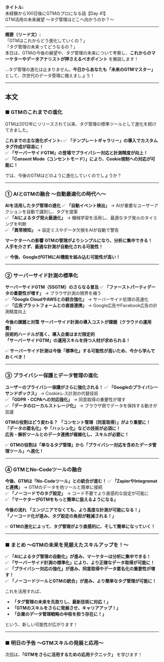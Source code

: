 **タイトル:**  
未経験から100日後にGTMのプロになる話【Day 41】  
GTM活用の未来展望 〜タグ管理はどこへ向かうのか？〜

---

**概要（リード文）:**  
「GTMはこれからどう進化していくの？」  
「タグ管理の未来ってどうなるの？」  
本日は、GTMの今後の展望や、タグ管理の未来について考察し、**これからのマーケターやデータアナリストが押さえるべきポイント** を解説します！

…タグ管理の進化は止まりません。**今日からあなたも「未来のGTMマスター」** として、次世代のデータ管理に備えましょう！

---

## **本文**

### ■ GTMのこれまでの進化

GTMは2012年にリリースされて以来、タグ管理の標準ツールとして進化を続けてきました。

 **これまでの主な進化ポイント:**
✅ **「テンプレートギャラリー」の導入でカスタムタグ作成が容易に！**  
✅ **「サーバーサイドGTM」の登場でプライバシー対応と計測精度が向上！**  
✅ **「Consent Mode（コンセントモード）」により、Cookie規制への対応が可能に！**  

では、今後のGTMはどのように進化していくのでしょうか？

---

### **① AIとGTMの融合 〜自動最適化の時代へ〜**

 **AIを活用したタグ管理の進化**
✅ **「自動イベント検出」** → AIが重要なユーザーアクションを自動で識別し、タグを提案  
✅ **「AIによるタグ発火最適化」** → 機械学習を活用し、最適なタグ発火のタイミングを判断  
✅ **「異常検知」** → 設定ミスやデータ欠損をAIが自動で警告  

 **マーケターへの影響**
 **GTMの管理がよりシンプルになり、分析に集中できる！**  
 **人手を介さず、最適な計測が自動化される可能性！**  

✅ **今後、GoogleがGTMにAI機能を組み込む可能性が高い！**

---

### **② サーバーサイド計測の標準化**

 **サーバーサイドGTM（SSGTM）のさらなる普及**
✅ **「ファーストパーティデータの重要性が増す」** → ブラウザ計測の限界を補う  
✅ **「Google CloudやAWSとの統合強化」** → サーバーサイド処理の高速化  
✅ **「広告プラットフォームとの直接連携」** → Google広告やFacebook広告の計測精度向上  

 **今後の課題と対策**
 **サーバーサイド計測の導入コストが課題（クラウドの運用費）**  
 **技術的ハードルが高く、導入企業はまだ限定的**  
 **「サーバーサイドGTM」の運用スキルを持つ人材が求められる！**  

✅ **サーバーサイド計測は今後「標準化」する可能性が高いため、今から学んでおくべき！**

---

### **③ プライバシー保護とデータ管理の進化**

 **ユーザーのプライバシー保護がさらに強化される！**
✅ **「Googleのプライバシーサンドボックス」** → Cookieレス計測の代替技術  
✅ **「GDPR・CCPAへの対応強化」** → 同意取得の重要性が増す  
✅ **「データのローカルストレージ化」** → ブラウザ側でデータを保持する動きが加速  

 **GTMの役割はどう変わる？**
 **「コンセント管理（同意取得）」がより重要に！**  
 **「データの匿名化」や「ハッシュ化」などの技術が必須に！**  
 **広告・解析ツールとのデータ連携が複雑化し、スキルが必要に！**  

✅ **GTMの役割は「単なるタグ管理」から「プライバシー対応を含めたデータ管理ツール」へ進化！**

---

### **④ GTMとNo-Codeツールの融合**

 **今後、GTMは「No-Codeツール」との統合が進む！**
✅ **「ZapierやIntegromatと連携」** → GTMのデータを他ツールと簡単に接続  
✅ **「ノーコードでのタグ設定」** → コード不要でより直感的な設定が可能に  
✅ **「マーケターがGTMをもっと簡単に扱えるようになる」**  

 **今後の流れ**
 **「エンジニアでなくても、より高度な計測が可能になる！」**  
 **「ノーコード化が進み、タグ設定の負担が軽減される！」**  

✅ **GTMの進化によって、タグ管理がより直感的に、そして簡単になっていく！**

---

### **■ まとめ 〜GTMの未来を見据えたスキルアップを！〜**

✅ **「AIによるタグ管理の自動化」が進み、マーケターは分析に集中できる！**  
✅ **「サーバーサイド計測の標準化」により、より正確なデータ取得が可能に！**  
✅ **「プライバシー対応の強化」が進み、同意取得やデータ匿名化の重要性が増す！**  
✅ **「ノーコードツールとGTMの統合」が進み、より簡単なタグ管理が可能に！**  

これを活用すれば、
- **「タグ管理の未来を先取りし、最新技術に対応！」**
- **「GTMのスキルをさらに発展させ、キャリアアップ！」**
- **「企業のデータ管理戦略の中核を担う存在に！」**

という、新しい可能性が広がります！

---

### **■ 明日の予告 〜GTMスキルの発展と応用〜**

次回は、**「GTMをさらに活用するための応用テクニック」** を学びます！

